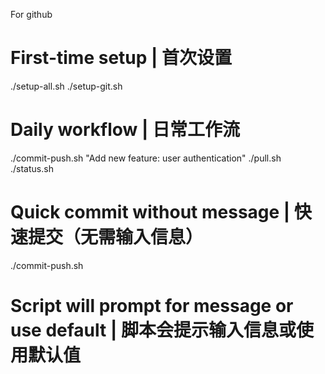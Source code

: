 For github

# First-time setup | 首次设置
./setup-all.sh
./setup-git.sh

# Daily workflow | 日常工作流
./commit-push.sh "Add new feature: user authentication"
./pull.sh
./status.sh

# Quick commit without message | 快速提交（无需输入信息）
./commit-push.sh
# Script will prompt for message or use default | 脚本会提示输入信息或使用默认值